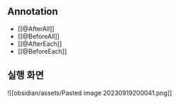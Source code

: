 
## Annotation
- [[@AfterAll]]
- [[@BeforeAll]]
- [[@AfterEach]]
- [[@BeforeEach]]
## 실행 화면
![[obsidian/assets/Pasted image 20230919200041.png]]